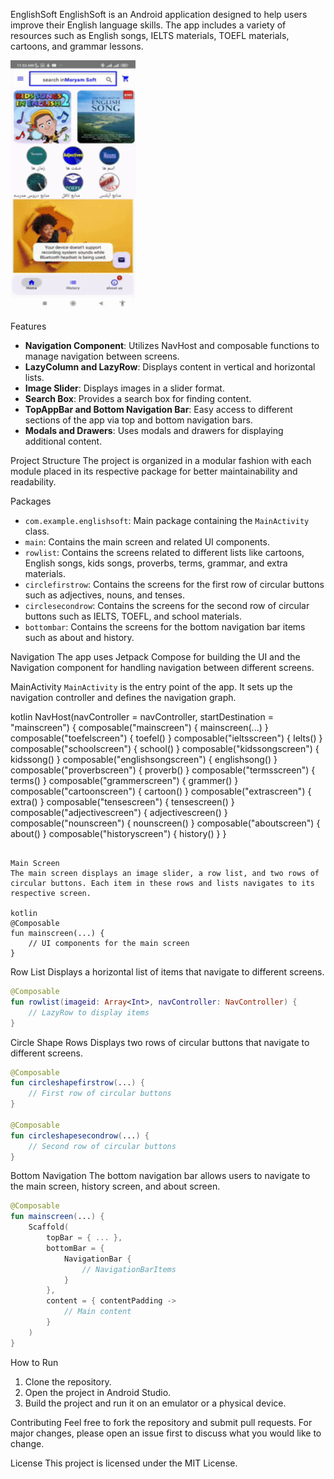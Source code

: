 EnglishSoft
EnglishSoft is an Android application designed to help users improve their English language skills. The app includes a variety of resources such as English songs, IELTS materials, TOEFL materials, cartoons, and grammar lessons.

<img src="englishsoft.gif" alt="Description of the image" width="200" height="400"/>


 Features
- **Navigation Component**: Utilizes NavHost and composable functions to manage navigation between screens.
- **LazyColumn and LazyRow**: Displays content in vertical and horizontal lists.
- **Image Slider**: Displays images in a slider format.
- **Search Box**: Provides a search box for finding content.
- **TopAppBar and Bottom Navigation Bar**: Easy access to different sections of the app via top and bottom navigation bars.
- **Modals and Drawers**: Uses modals and drawers for displaying additional content.

Project Structure
The project is organized in a modular fashion with each module placed in its respective package for better maintainability and readability.

Packages
- `com.example.englishsoft`: Main package containing the `MainActivity` class.
- `main`: Contains the main screen and related UI components.
- `rowlist`: Contains the screens related to different lists like cartoons, English songs, kids songs, proverbs, terms, grammar, and extra materials.
- `circlefirstrow`: Contains the screens for the first row of circular buttons such as adjectives, nouns, and tenses.
- `circlesecondrow`: Contains the screens for the second row of circular buttons such as IELTS, TOEFL, and school materials.
- `bottombar`: Contains the screens for the bottom navigation bar items such as about and history.

Navigation
The app uses Jetpack Compose for building the UI and the Navigation component for handling navigation between different screens.

MainActivity
`MainActivity` is the entry point of the app. It sets up the navigation controller and defines the navigation graph.

kotlin
NavHost(navController = navController, startDestination = "mainscreen") {
    composable("mainscreen") { mainscreen(...) }
    composable("toefelscreen") { toefel() }
    composable("ieltsscreen") { Ielts() }
    composable("schoolscreen") { school() }
    composable("kidssongscreen") { kidssong() }
    composable("englishsongscreen") { englishsong() }
    composable("proverbscreen") { proverb() }
    composable("termsscreen") { terms() }
    composable("grammerscreen") { grammer() }
    composable("cartoonscreen") { cartoon() }
    composable("extrascreen") { extra() }
    composable("tensescreen") { tensescreen() }
    composable("adjectivescreen") { adjectivescreen() }
    composable("nounscreen") { nounscreen() }
    composable("aboutscreen") { about() }
    composable("historyscreen") { history() }
}
```

Main Screen
The main screen displays an image slider, a row list, and two rows of circular buttons. Each item in these rows and lists navigates to its respective screen.

kotlin
@Composable
fun mainscreen(...) {
    // UI components for the main screen
}
```

Row List
Displays a horizontal list of items that navigate to different screens.

```kotlin
@Composable
fun rowlist(imageid: Array<Int>, navController: NavController) {
    // LazyRow to display items
}
```

Circle Shape Rows
Displays two rows of circular buttons that navigate to different screens.

```kotlin
@Composable
fun circleshapefirstrow(...) {
    // First row of circular buttons
}

@Composable
fun circleshapesecondrow(...) {
    // Second row of circular buttons
}
```

Bottom Navigation
The bottom navigation bar allows users to navigate to the main screen, history screen, and about screen.

```kotlin
@Composable
fun mainscreen(...) {
    Scaffold(
        topBar = { ... },
        bottomBar = {
            NavigationBar {
                // NavigationBarItems
            }
        },
        content = { contentPadding ->
            // Main content
        }
    )
}
```

How to Run
1. Clone the repository.
2. Open the project in Android Studio.
3. Build the project and run it on an emulator or a physical device.

Contributing
Feel free to fork the repository and submit pull requests. For major changes, please open an issue first to discuss what you would like to change.

License
This project is licensed under the MIT License.
```
